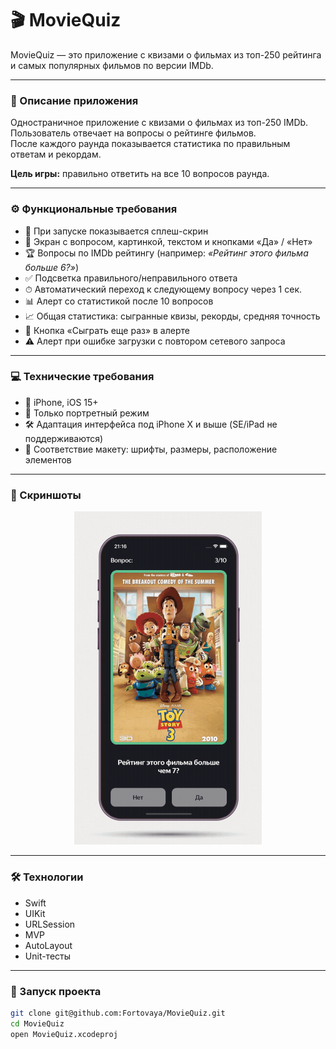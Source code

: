 # 🎬 MovieQuiz

MovieQuiz — это приложение с квизами о фильмах из топ-250 рейтинга и самых популярных фильмов по версии IMDb.

---

### 📱 Описание приложения

Одностраничное приложение с квизами о фильмах из топ-250 IMDb.  
Пользователь отвечает на вопросы о рейтинге фильмов.  
После каждого раунда показывается статистика по правильным ответам и рекордам.

**Цель игры:** правильно ответить на все 10 вопросов раунда.

---

### ⚙️ Функциональные требования

- 🚀 При запуске показывается сплеш-скрин  
- 🎥 Экран с вопросом, картинкой, текстом и кнопками «Да» / «Нет»  
- 🏆 Вопросы по IMDb рейтингу (например: _«Рейтинг этого фильма больше 6?»_)  
- ✅ Подсветка правильного/неправильного ответа  
- ⏱ Автоматический переход к следующему вопросу через 1 сек.  
- 📊 Алерт со статистикой после 10 вопросов  
- 📈 Общая статистика: сыгранные квизы, рекорды, средняя точность  
- 🔄 Кнопка «Сыграть еще раз» в алерте  
- ⚠️ Алерт при ошибке загрузки с повтором сетевого запроса

---

### 💻 Технические требования

- 📱 iPhone, iOS 15+  
- 📐 Только портретный режим  
- 🛠 Адаптация интерфейса под iPhone X и выше (SE/iPad не поддерживаются)  
- 🎨 Соответствие макету: шрифты, размеры, расположение элементов

---

### 📸 Скриншоты

<p align="center">
  <img src="https://github.com/Fortovaya/Fortovaya/blob/main/img/mockupTwo.gif?raw=true" width="300">
</p>

---

### 🛠 Технологии

- Swift  
- UIKit  
- URLSession  
- MVP  
- AutoLayout  
- Unit-тесты

---

### 🚀 Запуск проекта

```bash
git clone git@github.com:Fortovaya/MovieQuiz.git
cd MovieQuiz
open MovieQuiz.xcodeproj

